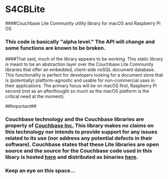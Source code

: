# S4CBLite
####Couchbase Lite Community utility library for macOS and Raspberry Pi OS


### This code is basically "alpha level."  The API will change and some functions are known to be broken.  

####That said, much of the library appears to be working.  This static library is meant to be an abstraction layer over the Couchbase Lite Community libraries that offer an embedded, client-side noSQL document database.  This functionality is perfect for developers looking for a document store that is (potentially) platform-agnostic and usable for non-commercial uses in their applications.  The primary focus will be on macOS first, Raspberry Pi second (not as an afterthought so much as the macOS platform is the critical need at the moment).

##Important##
### Couchbase technology and the Couchbase libraries are property of [Couchbase Inc.](https://www.couchbase.com)  This library makes no claims on this technology nor intends to provide support for any issues related to its use (nor address any potential defects in their software).  Couchbase states that these Lite libraries are open source and the source for the Couchbase code used in this libary is hosted [here](https://github.com/couchbase/couchbase-lite-C) and distributed as binaries [here](https://docs.couchbase.com/couchbase-lite/current/c/gs-downloads.html).

###  Keep an eye on this space...

